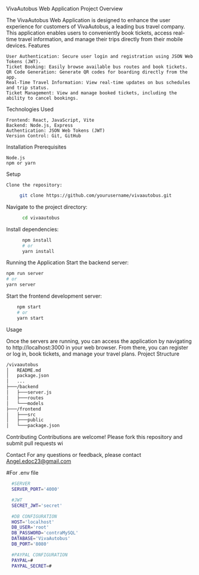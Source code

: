 VivaAutobus Web Application
Project Overview

The VivaAutobus Web Application is designed to enhance the user experience for customers of VivaAutobus, a leading bus travel company. This application enables users to conveniently book tickets, access real-time travel information, and manage their trips directly from their mobile devices.
Features

    User Authentication: Secure user login and registration using JSON Web Tokens (JWT).
    Ticket Booking: Easily browse available bus routes and book tickets.
    QR Code Generation: Generate QR codes for boarding directly from the app.
    Real-Time Travel Information: View real-time updates on bus schedules and trip status.
    Ticket Management: View and manage booked tickets, including the ability to cancel bookings.

Technologies Used

    Frontend: React, JavaScript, Vite
    Backend: Node.js, Express
    Authentication: JSON Web Tokens (JWT)
    Version Control: Git, GitHub

Installation
Prerequisites

    Node.js
    npm or yarn

Setup

    Clone the repository:
 ```bash 
      git clone https://github.com/yourusername/vivaautobus.git
 ```
Navigate to the project directory:
```bash
      cd vivaautobus
```
Install dependencies:
```bash
      npm install
      # or
      yarn install
```
Running the Application
    Start the backend server:
```bash
npm run server
# or
yarn server
```
Start the frontend development server:

```bash
    npm start
    # or
    yarn start
```
Usage

Once the servers are running, you can access the application by navigating to http://localhost:3000 in your web browser. From there, you can register or log in, book tickets, and manage your travel plans.
Project Structure

```bash
/vivaautobus
│   README.md
│   package.json
│   ...
├───/backend
│   ├───server.js
│   ├───routes
│   └───models
├───/frontend
│   ├───src
│   ├───public
│   └───package.json
```


Contributing
Contributions are welcome! Please fork this repository and submit pull requests wi

Contact
For any questions or feedback, please contact Angel.edoc23@gmail.com

#For .env file
```bash
  #SERVER
  SERVER_PORT='4000'

  #JWT
  SECRET_JWT='secret'

  #DB CONFIGURATION
  HOST='localhost'
  DB_USER='root'
  DB_PASSWORD='contraMySQL'
  DATABASE='VivaAutobus'
  DB_PORT='8080'

  #PAYPAL CONFIGURATION
  PAYPAL=#
  PAYPAL_SECRET=#
```
